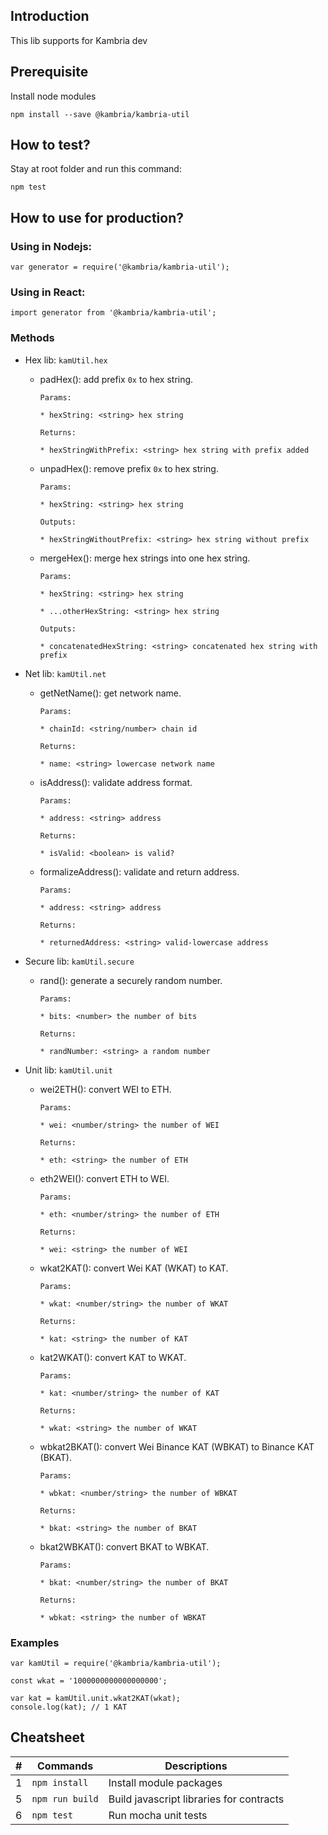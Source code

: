 ## Introduction

This lib supports for Kambria dev

## Prerequisite

Install node modules

```
npm install --save @kambria/kambria-util
```

## How to test?

Stay at root folder and run this command:

```
npm test
```

## How to use for production?

### Using in Nodejs:

```
var generator = require('@kambria/kambria-util');
```


### Using in React:

```
import generator from '@kambria/kambria-util';
```

### Methods

* Hex lib: `kamUtil.hex`

  * padHex(): add prefix `0x` to hex string.

    ```
    Params:

    * hexString: <string> hex string

    Returns:

    * hexStringWithPrefix: <string> hex string with prefix added
    ```

  * unpadHex(): remove prefix `0x` to hex string.

    ```
    Params:

    * hexString: <string> hex string

    Outputs:

    * hexStringWithoutPrefix: <string> hex string without prefix
    ```

  * mergeHex(): merge hex strings into one hex string.

    ```
    Params:

    * hexString: <string> hex string

    * ...otherHexString: <string> hex string

    Outputs:

    * concatenatedHexString: <string> concatenated hex string with prefix
    ```

* Net lib: `kamUtil.net`

  * getNetName(): get network name.

    ```
    Params:

    * chainId: <string/number> chain id

    Returns:

    * name: <string> lowercase network name
    ```

  * isAddress(): validate address format.

    ```
    Params:

    * address: <string> address

    Returns:

    * isValid: <boolean> is valid?
    ```

  * formalizeAddress(): validate and return address.

    ```
    Params:

    * address: <string> address

    Returns:

    * returnedAddress: <string> valid-lowercase address
    ```

* Secure lib: `kamUtil.secure`

  * rand(): generate a securely random number.

    ```
    Params:

    * bits: <number> the number of bits

    Returns:

    * randNumber: <string> a random number
    ```

* Unit lib: `kamUtil.unit`

  * wei2ETH(): convert WEI to ETH.

    ```
    Params:

    * wei: <number/string> the number of WEI

    Returns:

    * eth: <string> the number of ETH
    ```

  * eth2WEI(): convert ETH to WEI.

    ```
    Params:

    * eth: <number/string> the number of ETH

    Returns:

    * wei: <string> the number of WEI
    ```

  * wkat2KAT(): convert Wei KAT (WKAT) to KAT.

    ```
    Params:

    * wkat: <number/string> the number of WKAT

    Returns:

    * kat: <string> the number of KAT
    ```

  * kat2WKAT(): convert KAT to WKAT.

    ```
    Params:

    * kat: <number/string> the number of KAT

    Returns:

    * wkat: <string> the number of WKAT
    ```

  * wbkat2BKAT(): convert Wei Binance KAT (WBKAT) to Binance KAT (BKAT).

    ```
    Params:

    * wbkat: <number/string> the number of WBKAT

    Returns:

    * bkat: <string> the number of BKAT
    ```

  * bkat2WBKAT(): convert BKAT to WBKAT.

    ```
    Params:

    * bkat: <number/string> the number of BKAT

    Returns:

    * wbkat: <string> the number of WBKAT
    ```

### Examples

```
var kamUtil = require('@kambria/kambria-util');

const wkat = '1000000000000000000';

var kat = kamUtil.unit.wkat2KAT(wkat);
console.log(kat); // 1 KAT

```

## Cheatsheet

| # | Commands | Descriptions |
| :-: | - | - |
| 1 | `npm install` | Install module packages |
| 5 | `npm run build` | Build javascript libraries for contracts |
| 6 | `npm test` | Run mocha unit tests |